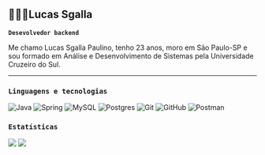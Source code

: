 ## 👨🏾‍💻Lucas Sgalla

**`Desevolvedor backend`**

Me chamo Lucas Sgalla Paulino, tenho 23 anos, moro em São Paulo-SP e sou formado em Análise e Desenvolvimento de Sistemas pela Universidade Cruzeiro do Sul. 

---

### `Linguagens e tecnologias`
![Java](https://img.shields.io/badge/java-%23ED8B00.svg?style=for-the-badge&logo=openjdk&logoColor=white) ![Spring](https://img.shields.io/badge/spring-%236DB33F.svg?style=for-the-badge&logo=spring&logoColor=white) ![MySQL](https://img.shields.io/badge/mysql-4479A1.svg?style=for-the-badge&logo=mysql&logoColor=white) ![Postgres](https://img.shields.io/badge/postgres-%23316192.svg?style=for-the-badge&logo=postgresql&logoColor=white) ![Git](https://img.shields.io/badge/git-%23F05033.svg?style=for-the-badge&logo=git&logoColor=white) ![GitHub](https://img.shields.io/badge/github-%23121011.svg?style=for-the-badge&logo=github&logoColor=white) ![Postman](https://img.shields.io/badge/Postman-FF6C37?style=for-the-badge&logo=postman&logoColor=white)


### `Estatísticas`

![](https://nirzak-streak-stats.vercel.app/?user=sgallalucas&theme=ambient_gradient&hide_border=true&locale=pt-br) ![](https://github-readme-stats.vercel.app/api/top-langs/?username=sgallalucas&theme=ambient_gradient&hide_border=true&include_all_commits=false&count_private=false&layout=compact&locale=pt-br)

